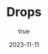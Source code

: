 ---
author:
  name: "andretecco"
date: 2023-11-11
title: Drops
#categories:
#- Ansible
#- Automation
tags:
- drops
linktitle: Drops
type:
- post
- posts
weight: 10
series:
- Drops
---